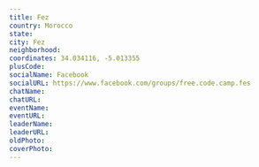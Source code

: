 ```yaml
---
title: Fez
country: Morocco
state: 
city: Fez
neighborhood: 
coordinates: 34.034116, -5.013355
plusCode:
socialName: Facebook
socialURL: https://www.facebook.com/groups/free.code.camp.fes
chatName:
chatURL:
eventName:
eventURL:
leaderName:
leaderURL:
oldPhoto: 
coverPhoto:
---
```

